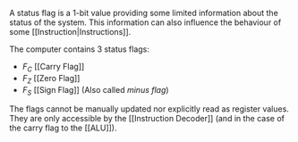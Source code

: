 A status flag is a 1-bit value providing some limited information about the status of the system. This information can also influence the behaviour of some [[Instruction|Instructions]].

The computer contains 3 status flags:
* $F_C$ [[Carry Flag]]
* $F_Z$ [[Zero Flag]]
* $F_S$ [[Sign Flag]] (Also called _minus flag_)

The flags cannot be manually updated nor explicitly read as register values. They are only accessible by the [[Instruction Decoder]] (and in the case of the carry flag to the [[ALU]]).